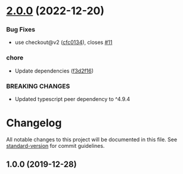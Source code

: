 # [2.0.0](https://github.com/peerigon/typescript-exercises-tools/compare/v1.1.1...v2.0.0) (2022-12-20)

### Bug Fixes

- use checkout@v2 ([cfc0134](https://github.com/peerigon/typescript-exercises-tools/commit/cfc013411bab70650383346b12eb6208eec6b124)), closes [#11](https://github.com/peerigon/typescript-exercises-tools/issues/11)

### chore

- Update dependencies ([f3d2f16](https://github.com/peerigon/typescript-exercises-tools/commit/f3d2f16421aea10315fad930627e270a103ff453))

### BREAKING CHANGES

- Updated typescript peer dependency to ^4.9.4

# Changelog

All notable changes to this project will be documented in this file. See [standard-version](https://github.com/conventional-changelog/standard-version) for commit guidelines.

## 1.0.0 (2019-12-28)
